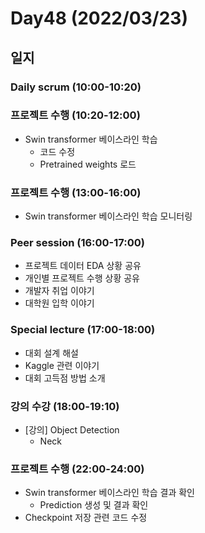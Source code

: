 # Day48 (2022/03/23)

## 일지

### Daily scrum (10:00-10:20)

### 프로젝트 수행 (10:20-12:00)

  * Swin transformer 베이스라인 학습
    * 코드 수정
    * Pretrained weights 로드

### 프로젝트 수행 (13:00-16:00)

  * Swin transformer 베이스라인 학습 모니터링

### Peer session (16:00-17:00)

  * 프로젝트 데이터 EDA 상황 공유
  * 개인별 프로젝트 수행 상황 공유
  * 개발자 취업 이야기
  * 대학원 입학 이야기

### Special lecture (17:00-18:00)

  * 대회 설계 해설
  * Kaggle 관련 이야기
  * 대회 고득점 방법 소개

### 강의 수강 (18:00-19:10)

  * [강의] Object Detection
    * Neck

### 프로젝트 수행 (22:00-24:00)

  * Swin transformer 베이스라인 학습 결과 확인
    * Prediction 생성 및 결과 확인
  * Checkpoint 저장 관련 코드 수정
